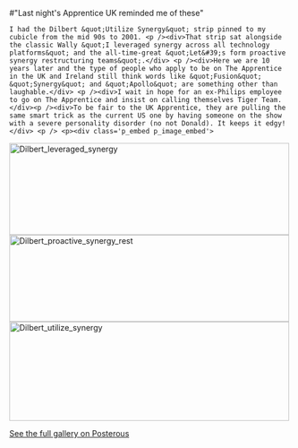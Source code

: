 #"Last night's Apprentice UK reminded me of these"


    I had the Dilbert &quot;Utilize Synergy&quot; strip pinned to my cubicle from the mid 90s to 2001. <p /><div>That strip sat alongside the classic Wally &quot;I leveraged synergy across all technology platforms&quot; and the all-time-great &quot;Let&#39;s form proactive synergy restructuring teams&quot;.</div> <p /><div>Here we are 10 years later and the type of people who apply to be on The Apprentice in the UK and Ireland still think words like &quot;Fusion&quot; &quot;Synergy&quot; and &quot;Apollo&quot; are something other than laughable.</div> <p /><div>I wait in hope for an ex-Philips employee to go on The Apprentice and insist on calling themselves Tiger Team.</div><p /><div>To be fair to the UK Apprentice, they are pulling the same smart trick as the current US one by having someone on the show with a severe personality disorder (no not Donald). It keeps it edgy!</div> <p /> <p><div class='p_embed p_image_embed'>
<a href="http://getfile2.posterous.com/getfile/files.posterous.com/conoroneill/m5Es0qZXX9LoCnAS9JcKh1qXqDCW4KhjeGeYjSyM2wy7OFsxQPbxNSy6SOxP/dilbert_leveraged_synergy.jpg"><img alt="Dilbert_leveraged_synergy" height="164" src="http://getfile3.posterous.com/getfile/files.posterous.com/conoroneill/z8fHjbtB01VL7AI9uZOAzlG6Hgu5jUuCy83dYgfSGJU8leTkWuK7DZvmqowr/dilbert_leveraged_synergy.jpg.scaled.500.jpg" width="500" /></a>
<a href="http://getfile6.posterous.com/getfile/files.posterous.com/conoroneill/ulAz6pfcm8BNjLRJfNdkKM8zaTjjRog1uBOdjrkWQEOEL8PECwYndTxqmYwb/dilbert_proactive_synergy_rest.jpg"><img alt="Dilbert_proactive_synergy_rest" height="155" src="http://getfile7.posterous.com/getfile/files.posterous.com/conoroneill/tfTCmAX3VJvUWp3nEzDStraYnIiWnbURfmegXVwLjhmG0wCm2OvNFP00EN3U/dilbert_proactive_synergy_rest.jpg.scaled.500.jpg" width="500" /></a>
<a href="http://getfile0.posterous.com/getfile/files.posterous.com/conoroneill/3MvQXX9y6PMlhubHROYn13dIkQboam0qG5kx87yJ2uEbXDV3zqjEKBDrNcxM/dilbert_utilize_synergy.jpg"><img alt="Dilbert_utilize_synergy" height="177" src="http://getfile1.posterous.com/getfile/files.posterous.com/conoroneill/5dGSbPWqOzgtO7ZlvUnI0LGK1OcTagjqK0uqGKbLXtnB0OfFNP91A2D0TM5R/dilbert_utilize_synergy.jpg.scaled.500.jpg" width="500" /></a>
<div class='p_see_full_gallery'><a href="http://conoroneill.posterous.com/last-nights-apprentice-uk-reminded-me-of-thes">See the full gallery on Posterous</a></div>
</div>
</p>
  